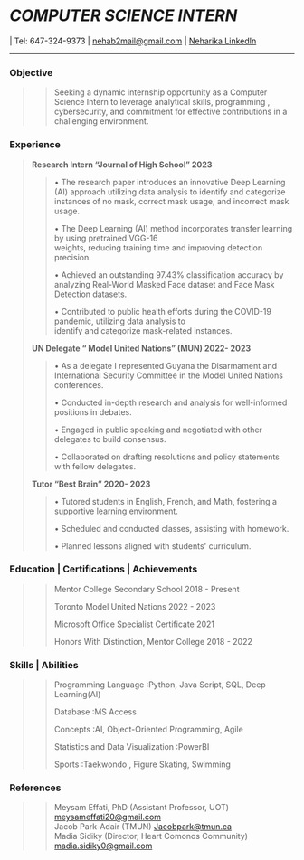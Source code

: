 # _COMPUTER SCIENCE INTERN_
| Tel: 647-324-9373 | nehab2mail@gmail.com | [Neharika LinkedIn](https://www.linkedin.com/in/neharika-boddakayala-99937b284/)
***
### Objective
>> Seeking a dynamic internship opportunity as a Computer Science Intern to leverage analytical skills,
programming , cybersecurity, and commitment for effective contributions in a challenging environment.

### Experience
  > **Research Intern  “Journal of High School”              2023**
   >> •	The research paper introduces an innovative Deep Learning (AI) approach utilizing data analysis 
        to identify and categorize instances of no mask, correct mask usage, and incorrect mask usage.
>   > 
  >>  •	The Deep Learning (AI) method incorporates transfer learning by using pretrained VGG-16    
        weights, reducing training time and improving detection precision.
>   > 
  >>  •	Achieved an outstanding 97.43% classification accuracy by analyzing Real-World Masked Face 
        dataset and Face Mask Detection datasets.
>   > 
  >>  •	Contributed to public health efforts during the COVID-19 pandemic, utilizing data analysis to   
        identify and categorize mask-related instances.  	
>   >
>   > 
> **UN Delegate   “ Model United Nations”  (MUN)              2022- 2023**
 >>  •	As a delegate I represented Guyana the Disarmament and International Security Committee in 
        the   Model United Nations conferences.
> >  
 >>  •	Conducted in-depth research and analysis for well-informed positions in debates.
> > 
 >>  •	Engaged in public speaking and negotiated with other delegates to build consensus.
> > 
 >>  •	Collaborated on drafting resolutions and policy statements with fellow delegates.
>   >
>   > 
> **Tutor   “Best Brain”                                  2020- 2023**
 >>  •	Tutored students in English, French, and Math, fostering a supportive learning environment.
> > 
 >>  •	Scheduled and conducted classes, assisting with homework.
> > 
 >>  •	Planned lessons aligned with students' curriculum.

### Education | Certifications | Achievements
 >>  Mentor College Secondary School                        2018 - Present
> > 
 >>  Toronto Model United Nations                       2022 - 2023
> > 
 >>  Microsoft Office Specialist Certificate                2021
> > 
 >>  Honors With Distinction, Mentor College               2018 - 2022    

### Skills | Abilities
 >>  Programming Language  :Python, Java Script, SQL, Deep Learning(AI)
> > 
 >>  Database  :MS Access
> > 
 >>  Concepts  :AI, Object-Oriented Programming, Agile
> > 
 >>  Statistics and Data Visualization  :PowerBI
> > 
 >>  Sports  :Taekwondo , Figure Skating, Swimming  
 
### References
 >>  Meysam Effati, PhD (Assistant Professor, UOT)  meysameffati20@gmail.com                    
 >>  Jacob Park-Adair  (TMUN) Jacobpark@tmun.ca                          
 >>  Madia Sidiky (Director, Heart Comonos Community) madia.sidiky0@gmail.com
